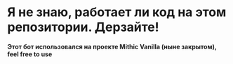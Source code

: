 # Я не знаю, работает ли код на этом репозитории. Дерзайте!

**Этот бот использовался на проекте Mithic Vanilla (ныне закрытом), feel free to use**
